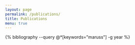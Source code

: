 ```yaml
---
layout: page
permalink: /publications/
title: Publications
menu: true
---
```


{% bibliography --query @*[keywords="maruss"] -g year %}
